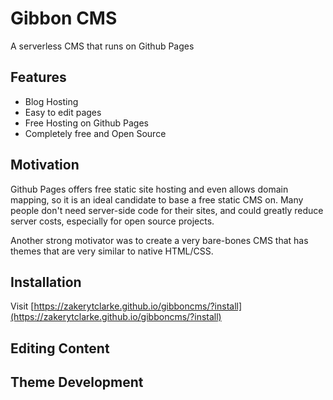 # Gibbon CMS
A serverless CMS that runs on Github Pages

## Features
- Blog Hosting
- Easy to edit pages
- Free Hosting on Github Pages
- Completely free and Open Source

## Motivation
Github Pages offers free static site hosting and even allows domain mapping, so it is an ideal candidate to base a free static CMS on. Many people don't need server-side code for their sites, and could greatly reduce server costs, especially for open source projects.

Another strong motivator was to create a very bare-bones CMS that has themes that are very similar to native HTML/CSS.

## Installation

Visit [https://zakerytclarke.github.io/gibboncms/?install](https://zakerytclarke.github.io/gibboncms/?install)



## Editing Content

## Theme Development
